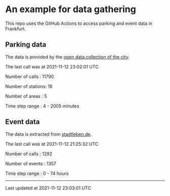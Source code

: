 # An example for data gathering

This repo uses the GitHub Actions to access parking and event data in Frankfurt.

## Parking data
The data is provided by the [open data collection of the city](https://www.offenedaten.frankfurt.de/).

The last call was at 2021-11-12 23:02:01 UTC

Number of calls   : 11790

Number of stations:    18

Number of areas   :     5

Time step range   :     4 -  2005 minutes


## Event data
The data is extracted from [stadtleben.de](https://stadtleben.de/frankfurt/).

The last call was at 2021-11-12 21:25:32 UTC

Number of calls   : 1292

Number of events  : 1357

Time step range   :    0 -   74 hours


----

Last updated at 2021-11-12 23:03:01 UTC
